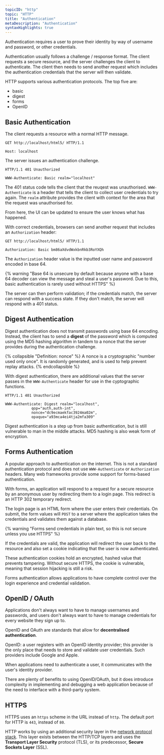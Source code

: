 ```yaml
---
topicID: "http"
topic: "HTTP"
title: "Authentication"
metaDescription: "Authentication"
syntaxHighlights: true
---
```


Authentication requires a user to prove their identity by way of username and password, or other credentials.

Authentication usually follows a challenge / response format. The client requests a secure resource, and the server challenges the client to authenticate. The client then needs to send another request which includes the authentication credentials that the server will then validate.

HTTP supports various authentication protocols. The top five are:

- basic
- digest
- forms
- OpenID

## Basic Authentication

The client requests a resource with a normal HTTP message.

```text
GET http://localhost/html5/ HTTP/1.1

Host: localhost
```

The server issues an authentication challenge.

```text
HTTP/1.1 401 Unauthorized

WWW-Authenticate: Basic realm="localhost"
```

The 401 status code tells the client that the reuqest was unauthorised. `WWW-Authenticate` is a header that tells the client to collect user credentials to try again. The `realm` attribute provides the client with context for the area that the request was unauthorised for.

From here, the UI can be updated to ensure the user knows what has happened.

With correct credentials, browsers can send another request that includes an `Authorization` header:

```text
GET http://localhost/html5/ HTTP/1.1 

Authorization: Basic bm86aXdvdWxkbnRkb3RoYXQh
```

The `Authorization` header value is the inputted user name and password encoded in base 64.

{% warning "Base 64 is unsecure by default because anyone with a base 64 decoder can view the message and steal a user's password. Due to this, basic authentication is rarely used without HTTPS" %}

The server can then perform validation; if the credentials match, the server can respond with a success state. If they don't match, the server will respond with a 401 status.

## Digest Authentication

Digest authentication does not transmit passwords using base 64 encoding. Instead, the client has to send a **digest** of the password which is computed using the MD5 hashing algorithm in tandem to a nonce that the server provides during the authentication challenge.

{% collapsible "Definition: nonce" %}
A nonce is a cryptographic "number used only once". It is randomly generated, and is used to help prevent replay attacks.
{% endcollapsible %}

With digest authentication, there are additional values that the server passes in the `WWW-Authenticate` header for use in the cyptographic functions.

```text
HTTP/1.1 401 Unauthorized

WWW-Authenticate: Digest realm="localhost",
            qop="auth,auth-int",
            nonce="dc9ecmaekfac3924ma02m",
            opaque="a93mca4ei4tja2mfa309"
```

Digest authentication is a step up from basic authentication, but is still vulnerable to man in the middle attacks. MD5 hashing is also weak form of encryption.

## Forms Authentication

A popular approach to authentication on the internet. This is not a standard authentication protocol and does not use `WWW-Authenticate` or `Authorization` headers. Many web frameworks provide some support for forms-based authentication.

With forms, an application will respond to a request for a secure resource by an anonymous user by redirecting them to a login page. This redirect is an HTTP 302 temporary redirect.

The login page is an HTML form where the user enters their credentials. On submit, the form values will `POST` to a server where the application takes the credentials and validates them against a database.

{% warning "Forms send credentials in plain text, so this is not secure unless you use HTTPS" %}

If the credentials are valid, the application will redirect the user back to the resource and also set a cookie indicating that the user is now authenticated.

These authentication cookies hold an encrypted, hashed value that prevents tampering. Without secure HTTPS, the cookie is vulnerable, meaning that session hijacking is still a risk.

Forms authentication allows applications to have complete control over the login experience and credential validation.

## OpenID / OAuth

Applications don't always want to have to manage usernames and passwords, and users don't always want to have to manage credentials for every website they sign up to.

OpenID and OAuth are standards that allow for **decentralised authentication**.

OpenID: a user registers with an OpenID identity provider; this provider is the only place that needs to store and validate user credentials. Such providers include Google and Apple.

When applications need to authenticate a user, it communicates with the user's identity provider.

There are plenty of benefits to using OpenID/OAuth, but it does introduce complexity in implementing and debugging a web application because of the need to interface with a third-party system.

## HTTPS

HTTPS uses an `https` scheme in the URL instead of `http`. The default port for HTTP is `443`, instead of `80`.

HTTP works by using an additional security layer in the [network protocol stack](/docs/http/connections/#transport-and-network-layers). This layer exists between the HTTP/TCP layers and uses the **Transport Layer Security** protocol (TLS), or its predecessor, **Secure Sockets Layer** (SSL).
